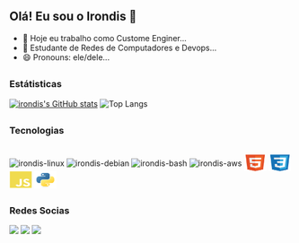 ## Olá! Eu sou o Irondis 👋

- 🔭 Hoje eu trabalho como Custome Enginer...
- 🌱 Estudante de Redes de Computadores e Devops...
- 😄 Pronouns: ele/dele...
  
##
<h3>
  Estátisticas 
</h3>

[![irondis's GitHub stats](https://github-readme-stats.vercel.app/api?username=irondis)](https://github.com/irondis/github-readme-stats)
![Top Langs](https://github-readme-stats.vercel.app/api/top-langs/?username=irondis&hide_progress=true)

##
<h3>
  Tecnologias 
</h3>
<div style="display: inline_block"><br>
  
  <img align="center" alt="irondis-linux" height="30" width="40" src="https://cdn.jsdelivr.net/gh/devicons/devicon@latest/icons/linux/linux-original.svg"/>
  <img align="center" alt="irondis-debian" height="30" width="40" src="https://cdn.jsdelivr.net/gh/devicons/devicon@latest/icons/debian/debian-original-wordmark.svg"/>
  <img align="center" alt="irondis-bash" height="30" width="40" src="https://cdn.jsdelivr.net/gh/devicons/devicon@latest/icons/bash/bash-original.svg" />
  <img align="center" alt="irondis-aws" height="30" width="40" src="https://cdn.jsdelivr.net/gh/devicons/devicon@latest/icons/amazonwebservices/amazonwebservices-original-wordmark.svg" />
  <img align="center" alt="Rafa-HTML" height="30" width="40" src="https://raw.githubusercontent.com/devicons/devicon/master/icons/html5/html5-original.svg">
  <img align="center" alt="Rafa-CSS" height="30" width="40" src="https://raw.githubusercontent.com/devicons/devicon/master/icons/css3/css3-original.svg">
  <img align="center" alt="Rafa-Js" height="30" width="40" src="https://raw.githubusercontent.com/devicons/devicon/master/icons/javascript/javascript-plain.svg">
  <img align="center" alt="Rafa-Python" height="30" width="40" src="https://raw.githubusercontent.com/devicons/devicon/master/icons/python/python-original.svg">
</div>

##

<h3>
  Redes Socias 
</h3>
<div> 
  <a href="https://instagram.com/irondis_silva" target="_blank"><img src="https://img.shields.io/badge/-Instagram-%23E4405F?style=for-the-badge&logo=instagram&logoColor=white" target="_blank"></a>
 	 <a href = "mailto:irondis@gmail.com"><img src="https://img.shields.io/badge/-Gmail-%23333?style=for-the-badge&logo=gmail&logoColor=white" target="_blank"></a>
  <a href="https://www.linkedin.com/in/irondis-silva-46ab28170" target="_blank"><img src="https://img.shields.io/badge/-LinkedIn-%230077B5?style=for-the-badge&logo=linkedin&logoColor=white" target="_blank"></a> 
</div>

  ##

